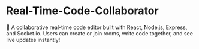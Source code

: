 # Real-Time-Code-Collaborator

🚀 A collaborative real-time code editor built with React, Node.js, Express, and Socket.io. Users can create or join rooms, write code together, and see live updates instantly!

